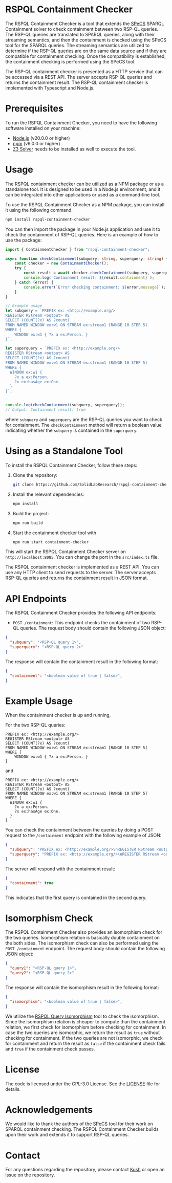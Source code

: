 # RSPQL Containment Checker

The RSPQL Containment Checker is a tool that extends the [SPeCS](https://github.com/mirkospasic/SpeCS) SPARQL Containment solver to check containment between two RSP-QL queries. The RSP-QL queries are translated to SPARQL queries, along with their streaming semantics, and then the containment is checked using the SPeCS tool for the SPARQL queries. The streaming semantics are utilized to determine if the RSP-QL queries are on the same data source and if they are compatible for containment checking.
Once the compatibility is established, the containment checking is performed using the SPeCS tool. 

The RSP-QL containment checker is presented as a HTTP service that can be accessed via a REST API. The server accepts RSP-QL queries and returns the containment result. The RSP-QL containment checker is implemented with Typescript and Node.js. 

# Prerequisites
To run the RSPQL Containment Checker, you need to have the following software installed on your machine:
- [Node.js](https://nodejs.org/en/) (v20.0.0 or higher)
- [npm](https://www.npmjs.com/) (v9.0.0 or higher)
- [Z3 Solver](https://github.com/Z3Prover/z3) needs to be installed as well to execute the tool.

# Usage

The RSPQL containment checker can be utilized as a NPM package or as a standalone tool. It is designed to be used in a Node.js environment, and it can be integrated into other applications or used as a command-line tool.

To use the RSPQL Containment Checker as a NPM package, you can install it using the following command:
```bash
npm install rspql-containment-checker
```
You can then import the package in your Node.js application and use it to check the containment of RSP-QL queries. Here is an example of how to use the package:

```ts
import { ContainmentChecker } from "rspql-containment-checker";

async function checkContainment(subquery: string, superquery: string) {
    const checker = new ContainmentChecker();
    try {
        const result = await checker.checkContainment(subquery, superquery);
        console.log(`Containment result: ${result.containment}`);
    } catch (error) {
        console.error(`Error checking containment: ${error.message}`);
    }
}

// Example usage
let subquery = `PREFIX ex: <http://example.org/>
REGISTER RStream <output> AS
SELECT (COUNT(?x) AS ?count)
FROM NAMED WINDOW ex:w1 ON STREAM ex:stream1 [RANGE 10 STEP 5]
WHERE {
    WINDOW ex:w1 { ?x a ex:Person. }
}`;

let superquery = `PREFIX ex: <http://example.org/>
REGISTER RStream <output> AS
SELECT (COUNT(?x) AS ?count)
FROM NAMED WINDOW ex:w1 ON STREAM ex:stream1 [RANGE 10 STEP 5]
WHERE {
  WINDOW ex:w1 { 
    ?x a ex:Person.
    ?x ex:hasAge ex:One.
  }
}`;


console.log(checkContainment(subquery, superquery));
// Output: Containment result: true
```

where `subquery` and `superquery` are the RSP-QL queries you want to check for containment. The `checkContainment` method will return a boolean value indicating whether the `subquery` is contained in the `superquery`.

# Using as a Standalone Tool 

To install the RSPQL Containment Checker, follow these steps:
1. Clone the repository:
   ```bash
   git clone https://github.com/SolidLabResearch/rspql-containment-checker.git
   ```

2. Install the relevant dependencies:
   ```bash
   npm install
   ```
3. Build the project:
   ```bash
   npm run build
   ```
4. Start the containment checker tool with
   ```bash
   npm run start containment-checker
   ```
This will start the RSPQL Containment Checker server on `http://localhost:8085`. You can change the port in the `src/index.ts` file.

The RSPQL containment checker is implemented as a REST API. You can use any HTTP client to send requests to the server. The server accepts RSP-QL queries and returns the containment result in JSON format.

# API Endpoints

The RSPQL Containment Checker provides the following API endpoints:
- `POST /containment`: This endpoint checks the containment of two RSP-QL queries. The request body should contain the following JSON object:
```json
{
  "subquery": "<RSP-QL query 1>",
  "superquery": "<RSP-QL query 2>"
}
```
The response will contain the containment result in the following format:
```json
{
  "containment": "<boolean value of true | false>",
}
```

# Example Usage

When the containment checker is up and running,

For the two RSP-QL queries:
```sparql
PREFIX ex: <http://example.org/>
REGISTER RStream <output> AS
SELECT (COUNT(?x) AS ?count)
FROM NAMED WINDOW ex:w1 ON STREAM ex:stream1 [RANGE 10 STEP 5]
WHERE {
    WINDOW ex:w1 { ?x a ex:Person. }
}
```
and

```sparql
PREFIX ex: <http://example.org/>
REGISTER RStream <output> AS
SELECT (COUNT(?x) AS ?count)
FROM NAMED WINDOW ex:w1 ON STREAM ex:stream1 [RANGE 10 STEP 5]
WHERE {
  WINDOW ex:w1 { 
    ?x a ex:Person.
    ?x ex:hasAge ex:One.
  }
}
```
You can check the containment between the queries by doing a POST request to the `/containment` endpoint with the following example of JSON:
```json
{
  "subquery": "PREFIX ex: <http://example.org/>\nREGISTER RStream <output> AS\nSELECT (COUNT(?x) AS ?count)\nFROM NAMED WINDOW ex:w1 ON STREAM ex:stream1 [RANGE 10 STEP 5]\nWHERE {\n    WINDOW ex:w1 { ?x a ex:Person. }\n}",
  "superquery": "PREFIX ex: <http://example.org/>\nREGISTER RStream <output> AS\nSELECT (COUNT(?x) AS ?count)\nFROM NAMED WINDOW ex:w1 ON STREAM ex:stream1 [RANGE 10 STEP 5]\nWHERE {\n  WINDOW ex:w1 { \n    ?x a ex:Person.\n    ?x ex:hasAge ex:One.\n  }\n}"
}
```

The server will respond with the containment result:
```json
{
  "containment": true
}
```
This indicates that the first query is contained in the second query.

# Isomorphism Check

The RSPQL Containment Checker also provides an isomorphism check for the two queries. Isomorphism relation is basically double containment on the both sides.
The isomorphism check can also be performed using the  `POST /containment` endpoint. The request body should contain the following JSON object:
```json
{
  "query1": "<RSP-QL query 1>",
  "query2": "<RSP-QL query 2>"
}
```

The response will contain the isomorphism result in the following format:
```json
{
  "isomorphism": "<boolean value of true | false>",
}
```

We utilize the [RSPQL Query Isomorphism](https://github.com/SolidLabResearch/rspql-query-isomorphism) tool to check the isomorphism.
Since the isomorphism relation is cheaper to compute than the containment relation, we first check for isomorphism before checking for containment. In case the two queries are isomorphic, we return the result as `true` without checking for containment.
If the two queries are not isomorphic, we check for containment and return the result as `false` if the containment check fails and `true` if the containment check passes.

# License
The code is licensed under the GPL-3.0 License. See the [LICENSE](LICENSE) file for details.

# Acknowledgements
We would like to thank the authors of the [SPeCS](https://github.com/mirkospasic/SpeCS) tool for their work on SPARQL containment checking. The RSPQL Containment Checker builds upon their work and extends it to support RSP-QL queries. 

# Contact
For any questions regarding the repository, please contact [Kush](mailto:kushbisen@proton.me) or open an issue on the repository.